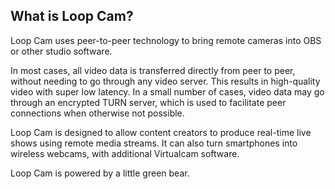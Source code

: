 ## What is **Loop Cam?**
Loop Cam uses peer-to-peer technology to bring remote cameras into OBS or other studio software. 

In most cases, all video data is transferred directly from peer to peer, without needing to go through any video server. This results in high-quality video with super low latency. In a small number of cases, video data may go through an encrypted TURN server, which is used to facilitate peer connections when otherwise not possible.

Loop Cam is designed to allow content creators to produce real-time live shows using remote media streams. It can also turn smartphones into wireless webcams, with additional Virtualcam software. 

Loop Cam is powered by a little green bear.